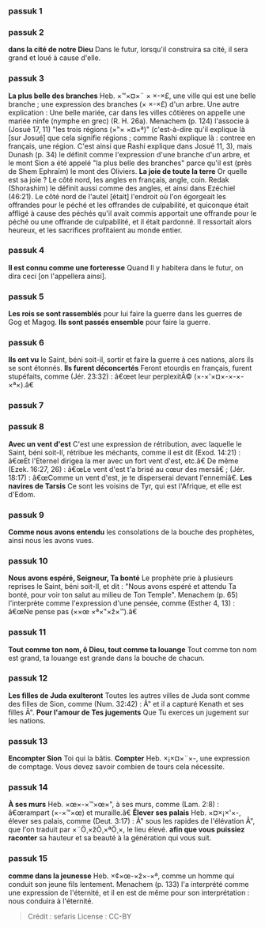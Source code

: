 
### passuk 1

### passuk 2
<b>dans la cité de notre Dieu</b> Dans le futur, lorsqu'il construira sa cité, il sera grand et loué à cause d'elle.

### passuk 3
<b>La plus belle des branches</b> Heb. ×™×¤×¨ × ×-×£, une ville qui est une belle branche ; une expression des branches (× ×-×£) d'un arbre. Une autre explication : Une belle mariée, car dans les villes côtières on appelle une mariée ninfe (nymphe en grec) (R. H. 26a). Menachem (p. 124) l'associe à (Josué 17, 11) "les trois régions (×"× ×¤×ª)" (c'est-à-dire qu'il explique là [sur Josué] que cela signifie régions ; comme Rashi explique là : contree en français, une région. C'est ainsi que Rashi explique dans Josué 11, 3), mais Dunash (p. 34) le définit comme l'expression d'une branche d'un arbre, et le mont Sion a été appelé "la plus belle des branches" parce qu'il est (près de Shem Ephraïm) le mont des Oliviers.
<b>La joie de toute la terre</b> Or quelle est sa joie ? Le côté nord, les angles en français, angle, coin. Redak (Shorashim) le définit aussi comme des angles, et ainsi dans Ezéchiel (46:21). Le côté nord de l'autel [était] l'endroit où l'on égorgeait les offrandes pour le péché et les offrandes de culpabilité, et quiconque était affligé à cause des péchés qu'il avait commis apportait une offrande pour le péché ou une offrande de culpabilité, et il était pardonné. Il ressortait alors heureux, et les sacrifices profitaient au monde entier.

### passuk 4
<b>Il est connu comme une forteresse</b> Quand Il y habitera dans le futur, on dira ceci [on l'appellera ainsi].

### passuk 5
<b>Les rois se sont rassemblés</b> pour lui faire la guerre dans les guerres de Gog et Magog.
<b>Ils sont passés ensemble</b> pour faire la guerre.

### passuk 6
<b>Ils ont vu</b> le Saint, béni soit-il, sortir et faire la guerre à ces nations, alors ils se sont étonnés.
<b>Ils furent déconcertés</b> Feront etourdis en français, furent stupéfaits, comme (Jér. 23:32) : â€œet leur perplexitÃ© (×-×'×¤×-×-×-×ª×).â€

### passuk 7

### passuk 8
<b>Avec un vent d'est</b> C'est une expression de rétribution, avec laquelle le Saint, béni soit-Il, rétribue les méchants, comme il est dit (Exod. 14:21) : â€œEt l'Eternel dirigea la mer avec un fort vent d'est, etc.â€ De même (Ezek. 16:27, 26) : â€œLe vent d'est t'a brisé au cœur des mersâ€ ; (Jér. 18:17) : â€œComme un vent d'est, je te disperserai devant l'ennemiâ€.
<b>Les navires de Tarsis</b> Ce sont les voisins de Tyr, qui est l'Afrique, et elle est d'Edom.

### passuk 9
<b>Comme nous avons entendu</b> les consolations de la bouche des prophètes, ainsi nous les avons vues.

### passuk 10
<b>Nous avons espéré, Seigneur, Ta bonté</b> Le prophète prie à plusieurs reprises le Saint, béni soit-Il, et dit : "Nous avons espéré et attendu Ta bonté, pour voir ton salut au milieu de Ton Temple". Menachem (p. 65) l'interprète comme l'expression d'une pensée, comme (Esther 4, 13) : â€œNe pense pas (××œ ×ª×"×ž×™).â€

### passuk 11
<b>Tout comme ton nom, ô Dieu, tout comme ta louange</b> Tout comme ton nom est grand, ta louange est grande dans la bouche de chacun.

### passuk 12
<b>Les filles de Juda exulteront</b> Toutes les autres villes de Juda sont comme des filles de Sion, comme (Num. 32:42) : Â" et il a capturé Kenath et ses filles Â".
<b>Pour l'amour de Tes jugements</b> Que Tu exerces un jugement sur les nations.

### passuk 13
<b>Encompter Sion</b> Toi qui la bâtis.
<b>Compter</b> Heb. ×¡×¤×¨×-, une expression de comptage. Vous devez savoir combien de tours cela nécessite.

### passuk 14
<b>À ses murs</b> Heb. ×œ×-×™×œ×", à ses murs, comme (Lam. 2:8) : â€œrampart (×-×™×œ) et muraille.â€
<b>Élever ses palais</b> Heb. ×¤×¡×'×-, élever ses palais, comme (Deut. 3:17) : Â" sous les rapides de l'élévation Â", que l'on traduit par ×¨Ö¸×žÖ¸×ªÖ¸×, le lieu élevé.
<b>afin que vous puissiez raconter</b> sa hauteur et sa beauté à la génération qui vous suit.

### passuk 15
<b>comme dans la jeunesse</b> Heb. ×¢×œ-×ž×-×ª, comme un homme qui conduit son jeune fils lentement. Menachem (p. 133) l'a interprété comme une expression de l'éternité, et il en est de même pour son interprétation : nous conduira à l'éternité.

>Crédit : sefaris
>License : CC-BY